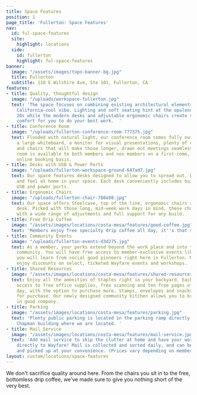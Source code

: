 ```yaml
---
title: Space Features
position: 1
page_title: 'Fullerton: Space Features'
nav:
  id: ful-space-features
  site:
    highlight: locations
  side:
    id: fullerton
    highlight: ful-space-features
banner:
  image: "/assets/images/topo-banner-bg.jpg"
  title: Fullerton
  subtitle: 110 E Wilshire Ave, Ste 101, Fullerton, CA
features:
- title: Quality, thoughtful design
  image: "/uploads/workspace-fullerton.jpg"
  text: 'The space focuses on combining existing architectural elements with a fresh
    California-cool vibe. Lighting and soft seating hint at the opulence of the roaring
    20s while the modern desks and adjustable ergonomic chairs create the space and
    comfort for you to do your best work.  '
- title: Conference Room
  image: "/uploads/fullerton-conference-room-777375.jpg"
  text: Flooded with natural light, our conference room comes fully outfitted with
    a large whiteboard, a monitor for visual presentations, plenty of charging ports,
    and chairs that will make those longer, drawn out meetings seamless. The conference
    room is available to both members and non members on a first-come, first-serve
    online booking basis.
- title: Desks with USB & Power Ports
  image: "/uploads/fullerton-workspace-ground-647ad7.jpg"
  text: Our space features desks designed to allow you to spread out, buckle down
    and feel at home in your space. Each desk conveniently includes built-in, high-powered
    USB and power ports.
- title: Ergonomic Chairs
  image: "/uploads/fullerton-chair-786e08.jpg"
  text: Our space offers Steelcase, top of the line, ergonomic chairs at each coworking
    desk. Picked with those long, mid-week work days in mind, these chairs are designed
    with a wide range of adjustments and full support for any build.
- title: Free Drip Coffee
  image: "/assets/images/locations/costa-mesa/features/good-coffee.jpg"
  text: 'Members enjoy free specialty drip coffee all day, it''s that simple.  '
- title: Community Events
  image: "/uploads/fullerton-events-d3d275.jpg"
  text: As a member, your perks extend beyond the work place and into the Fullerton
    community. You will have free access to member-exclusive events like Forum, where
    you will learn from social good pioneers right here in Fullerton. Members also
    enjoy discounts on select, ticketed Wayfare events and workshops.
- title: Shared Resources
  image: "/assets/images/locations/costa-mesa/features/shared-resources.jpg"
  text: Enjoy all the amenities of Staples right in your backyard. Each member has
    access to free office supplies, free scanning and ten free pages of printing per
    day, with the option to purchase more. Stamps, envelopes and snacks are also available
    for purchase. Our newly designed community kitchen allows you to breathe and eat
    in good company.
- title: Parking
  image: "/assets/images/locations/costa-mesa/features/parking.jpg"
  text: 'Plenty public parking is located in the parking ramp directly next to the
    Chapman building where we are located. '
- title: Mail Service
  image: "/assets/images/locations/costa-mesa/features/mail-service.jpg"
  text: 'Add mail service to skip the clutter at home and have your work-mail delivered
    directly to Wayfare! Mail is collected and sorted daily, and can be stored stored
    and picked up at your convenience. (Prices vary depending on membership). '
layout: custom/locations/space-features
---
```


We don't sacrifice quality around here. From the chairs you sit in to the free, bottomless drip coffee, we've made sure to give you nothing short of the very best.
